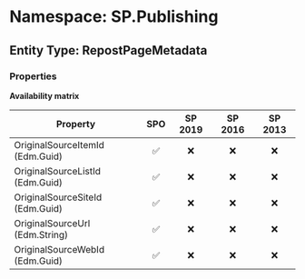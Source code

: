 # Namespace: SP.Publishing

## Entity Type: RepostPageMetadata

### Properties

**Availability matrix**

Property | SPO | SP 2019 | SP 2016 | SP 2013
----------|:---:|:-------:|:-------:|:-------:
OriginalSourceItemId (Edm.Guid) | ✅ | ❌ | ❌ | ❌
OriginalSourceListId (Edm.Guid) | ✅ | ❌ | ❌ | ❌
OriginalSourceSiteId (Edm.Guid) | ✅ | ❌ | ❌ | ❌
OriginalSourceUrl (Edm.String) | ✅ | ❌ | ❌ | ❌
OriginalSourceWebId (Edm.Guid) | ✅ | ❌ | ❌ | ❌